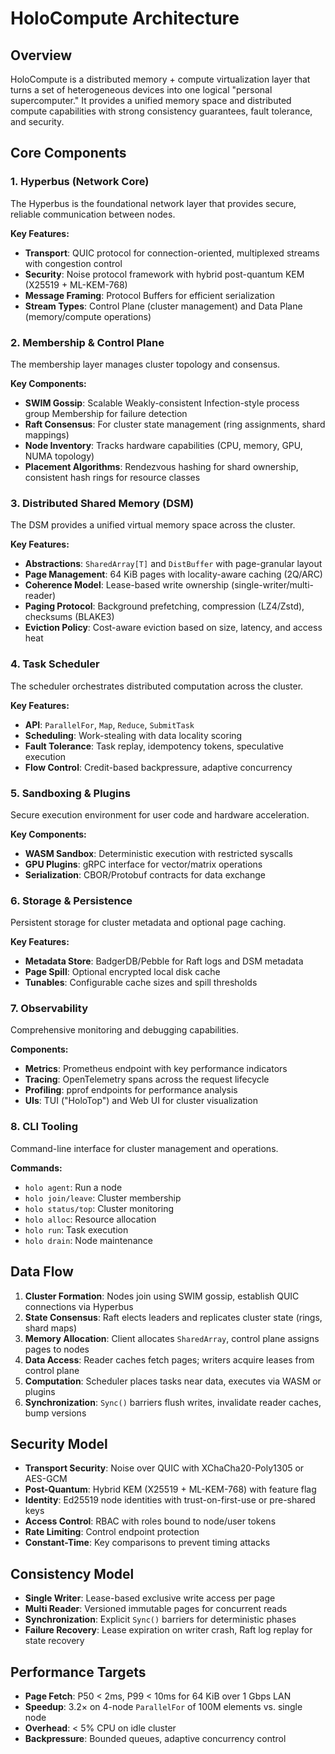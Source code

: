 # HoloCompute Architecture

## Overview

HoloCompute is a distributed memory + compute virtualization layer that turns a set of heterogeneous devices into one logical "personal supercomputer." It provides a unified memory space and distributed compute capabilities with strong consistency guarantees, fault tolerance, and security.

## Core Components

### 1. Hyperbus (Network Core)

The Hyperbus is the foundational network layer that provides secure, reliable communication between nodes.

**Key Features:**
- **Transport**: QUIC protocol for connection-oriented, multiplexed streams with congestion control
- **Security**: Noise protocol framework with hybrid post-quantum KEM (X25519 + ML-KEM-768)
- **Message Framing**: Protocol Buffers for efficient serialization
- **Stream Types**: Control Plane (cluster management) and Data Plane (memory/compute operations)

### 2. Membership & Control Plane

The membership layer manages cluster topology and consensus.

**Key Components:**
- **SWIM Gossip**: Scalable Weakly-consistent Infection-style process group Membership for failure detection
- **Raft Consensus**: For cluster state management (ring assignments, shard mappings)
- **Node Inventory**: Tracks hardware capabilities (CPU, memory, GPU, NUMA topology)
- **Placement Algorithms**: Rendezvous hashing for shard ownership, consistent hash rings for resource classes

### 3. Distributed Shared Memory (DSM)

The DSM provides a unified virtual memory space across the cluster.

**Key Features:**
- **Abstractions**: `SharedArray[T]` and `DistBuffer` with page-granular layout
- **Page Management**: 64 KiB pages with locality-aware caching (2Q/ARC)
- **Coherence Model**: Lease-based write ownership (single-writer/multi-reader)
- **Paging Protocol**: Background prefetching, compression (LZ4/Zstd), checksums (BLAKE3)
- **Eviction Policy**: Cost-aware eviction based on size, latency, and access heat

### 4. Task Scheduler

The scheduler orchestrates distributed computation across the cluster.

**Key Features:**
- **API**: `ParallelFor`, `Map`, `Reduce`, `SubmitTask`
- **Scheduling**: Work-stealing with data locality scoring
- **Fault Tolerance**: Task replay, idempotency tokens, speculative execution
- **Flow Control**: Credit-based backpressure, adaptive concurrency

### 5. Sandboxing & Plugins

Secure execution environment for user code and hardware acceleration.

**Key Components:**
- **WASM Sandbox**: Deterministic execution with restricted syscalls
- **GPU Plugins**: gRPC interface for vector/matrix operations
- **Serialization**: CBOR/Protobuf contracts for data exchange

### 6. Storage & Persistence

Persistent storage for cluster metadata and optional page caching.

**Key Features:**
- **Metadata Store**: BadgerDB/Pebble for Raft logs and DSM metadata
- **Page Spill**: Optional encrypted local disk cache
- **Tunables**: Configurable cache sizes and spill thresholds

### 7. Observability

Comprehensive monitoring and debugging capabilities.

**Components:**
- **Metrics**: Prometheus endpoint with key performance indicators
- **Tracing**: OpenTelemetry spans across the request lifecycle
- **Profiling**: pprof endpoints for performance analysis
- **UIs**: TUI ("HoloTop") and Web UI for cluster visualization

### 8. CLI Tooling

Command-line interface for cluster management and operations.

**Commands:**
- `holo agent`: Run a node
- `holo join/leave`: Cluster membership
- `holo status/top`: Cluster monitoring
- `holo alloc`: Resource allocation
- `holo run`: Task execution
- `holo drain`: Node maintenance

## Data Flow

1. **Cluster Formation**: Nodes join using SWIM gossip, establish QUIC connections via Hyperbus
2. **State Consensus**: Raft elects leaders and replicates cluster state (rings, shard maps)
3. **Memory Allocation**: Client allocates `SharedArray`, control plane assigns pages to nodes
4. **Data Access**: Reader caches fetch pages; writers acquire leases from control plane
5. **Computation**: Scheduler places tasks near data, executes via WASM or plugins
6. **Synchronization**: `Sync()` barriers flush writes, invalidate reader caches, bump versions

## Security Model

- **Transport Security**: Noise over QUIC with XChaCha20-Poly1305 or AES-GCM
- **Post-Quantum**: Hybrid KEM (X25519 + ML-KEM-768) with feature flag
- **Identity**: Ed25519 node identities with trust-on-first-use or pre-shared keys
- **Access Control**: RBAC with roles bound to node/user tokens
- **Rate Limiting**: Control endpoint protection
- **Constant-Time**: Key comparisons to prevent timing attacks

## Consistency Model

- **Single Writer**: Lease-based exclusive write access per page
- **Multi Reader**: Versioned immutable pages for concurrent reads
- **Synchronization**: Explicit `Sync()` barriers for deterministic phases
- **Failure Recovery**: Lease expiration on writer crash, Raft log replay for state recovery

## Performance Targets

- **Page Fetch**: P50 < 2ms, P99 < 10ms for 64 KiB over 1 Gbps LAN
- **Speedup**: 3.2× on 4-node `ParallelFor` of 100M elements vs. single node
- **Overhead**: < 5% CPU on idle cluster
- **Backpressure**: Bounded queues, adaptive concurrency control